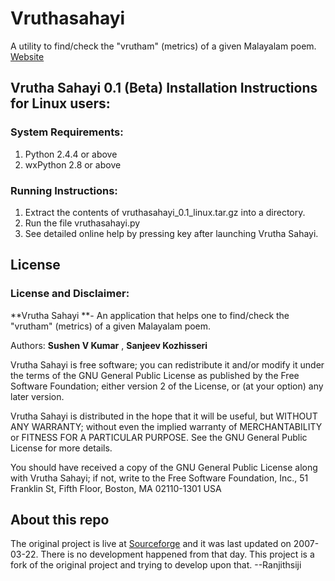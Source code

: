 # Vruthasahayi
  A utility to find/check the "vrutham" (metrics) of a given Malayalam poem.
  [Website](http://vruthasahayi.sourceforge.net/ "Website")

## Vrutha Sahayi 0.1 (Beta) Installation Instructions for Linux users:

### System Requirements:
1. Python 2.4.4 or above
2. wxPython 2.8 or above

### Running Instructions:
1. Extract the contents of vruthasahayi_0.1_linux.tar.gz into a directory.
2. Run the file vruthasahayi.py
3. See detailed online help by pressing <F1> key after launching Vrutha Sahayi.

## License 

### License and Disclaimer:

**Vrutha Sahayi **- An application that helps one to find/check the "vrutham" (metrics) of a given Malayalam poem.

Authors:  **Sushen V Kumar** <sushku at yahoo dot com>, **Sanjeev Kozhisseri** <sanjvkoz at yahoo dot com>

Vrutha Sahayi is free software; you can redistribute it and/or modify it under the terms of the GNU General Public License as published by the Free Software Foundation; either version 2 of the License, or (at your option) any later version.

Vrutha Sahayi is distributed in the hope that it will be useful, but WITHOUT ANY WARRANTY; without even the implied warranty of MERCHANTABILITY or FITNESS FOR A PARTICULAR PURPOSE. See the GNU General Public License for more details.

You should have received a copy of the GNU General Public License along with Vrutha Sahayi; if not, write to the Free Software Foundation, Inc., 51 Franklin St, Fifth Floor, Boston, MA  02110-1301 USA
## About this repo
The original project is live at [Sourceforge](https://sourceforge.net/projects/vruthasahayi/ "Sourceforge") and it was last updated on 2007-03-22. There is no development happened from that day. This project is a fork of the original project and trying to develop upon that. 
--Ranjithsiji

